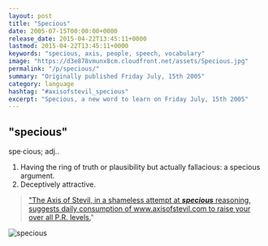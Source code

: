 ```yaml
---
layout: post
title: "Specious"
date: 2005-07-15T00:00:00+0000
release_date: 2015-04-22T13:45:11+0000
lastmod: 2015-04-22T13:45:11+0000
keywords: "specious, axis, people, speech, vocabulary"
image: "https://d3e878vmunx8cm.cloudfront.net/assets/Specious.jpg"
permalink: "/p/specious/"
summary: "Originally published Friday July, 15th 2005"
category: language
hashtag: "#axisofstevil_specious"
excerpt: "Specious, a new word to learn on Friday July, 15th 2005"
---
```


[id_1]: https://d3e878vmunx8cm.cloudfront.net/assets/Specious.jpg "specious"

## "specious" ##

spe·cious; adj..

1. Having the ring of truth or plausibility but actually fallacious: a specious argument.
2. Deceptively attractive.
 
> ["The Axis of Stevil, in a shameless attempt at ***specious*** reasoning, suggests daily consumption of www.axisofstevil.com to raise your over all P.R. levels.](/p/moment-of-ultimate-defeat)"

![specious][id_1]
